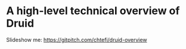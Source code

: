 # A high-level technical overview of Druid

Slideshow me: https://gitpitch.com/chtefi/druid-overview
